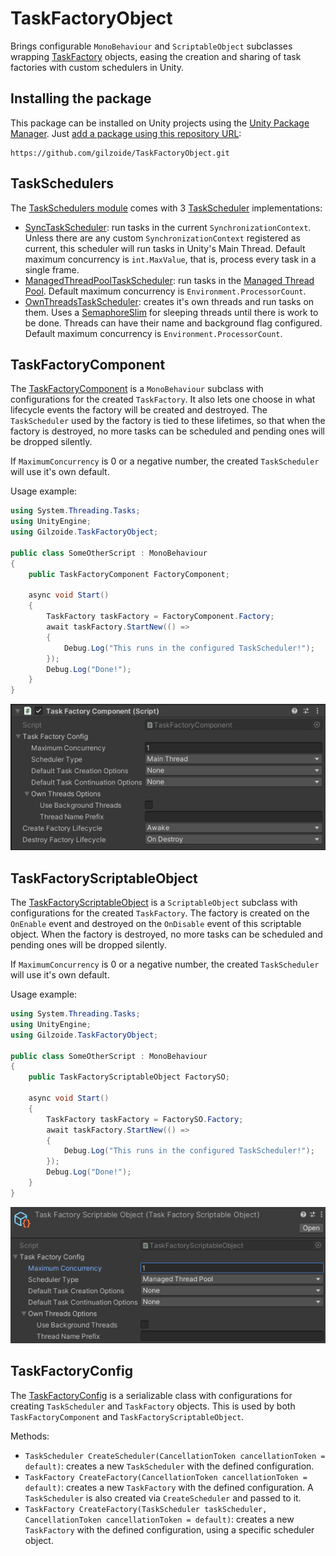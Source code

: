 # TaskFactoryObject
Brings configurable `MonoBehaviour` and `ScriptableObject` subclasses wrapping
[TaskFactory](https://docs.microsoft.com/en-us/dotnet/api/system.threading.tasks.taskfactory?view=netstandard-2.0)
objects, easing the creation and sharing of task factories with custom
schedulers in Unity.


## Installing the package
This package can be installed on Unity projects using the [Unity Package Manager](https://docs.unity3d.com/Manual/Packages.html).
Just [add a package using this repository URL](https://docs.unity3d.com/Manual/upm-ui-giturl.html):

```
https://github.com/gilzoide/TaskFactoryObject.git
```


## TaskSchedulers
The [TaskSchedulers module](Runtime/TaskSchedulers/) comes with 3
[TaskScheduler](https://docs.microsoft.com/en-us/dotnet/api/system.threading.tasks.taskscheduler?view=netstandard-2.0)
implementations:

- [SyncTaskScheduler](Runtime/TaskSchedulers/SyncTaskScheduler.cs): run tasks
  in the current `SynchronizationContext`. Unless there are any custom
  `SynchronizationContext` registered as current, this scheduler will run
  tasks in Unity's Main Thread. Default maximum concurrency is `int.MaxValue`,
  that is, process every task in a single frame.
- [ManagedThreadPoolTaskScheduler](Runtime/TaskSchedulers/ManagedThreadPoolTaskScheduler.cs):
  run tasks in the [Managed Thread Pool](https://docs.microsoft.com/en-us/dotnet/standard/threading/the-managed-thread-pool).
  Default maximum concurrency is `Environment.ProcessorCount`.
- [OwnThreadsTaskScheduler](Runtime/TaskSchedulers/OwnThreadsTaskScheduler.cs):
  creates it's own threads and run tasks on them. Uses a
  [SemaphoreSlim](https://docs.microsoft.com/en-us/dotnet/api/system.threading.semaphoreslim?view=netstandard-2.0)
  for sleeping threads until there is work to be done. Threads can have their
  name and background flag configured. Default maximum concurrency is
  `Environment.ProcessorCount`.


## TaskFactoryComponent
The [TaskFactoryComponent](Runtime/TaskFactoryComponent.cs) is a
`MonoBehaviour` subclass with configurations for the created `TaskFactory`.
It also lets one choose in what lifecycle events the factory will be created
and destroyed. The `TaskScheduler` used by the factory is tied to these
lifetimes, so that when the factory is destroyed, no more tasks can be
scheduled and pending ones will be dropped silently.

If `MaximumConcurrency` is 0 or a negative number, the created `TaskScheduler`
will use it's own default.

Usage example:
```cs
using System.Threading.Tasks;
using UnityEngine;
using Gilzoide.TaskFactoryObject;

public class SomeOtherScript : MonoBehaviour
{
    public TaskFactoryComponent FactoryComponent;

    async void Start()
    {
        TaskFactory taskFactory = FactoryComponent.Factory;
        await taskFactory.StartNew(() =>
        {
            Debug.Log("This runs in the configured TaskScheduler!");
        });
        Debug.Log("Done!");
    }
}
```

![](Extras~/TaskFactoryComponent.png)


## TaskFactoryScriptableObject
The [TaskFactoryScriptableObject](Runtime/TaskFactoryScriptableObject.cs) is a
`ScriptableObject` subclass with configurations for the created `TaskFactory`.
The factory is created on the `OnEnable` event and destroyed on the `OnDisable`
event of this scriptable object. When the factory is destroyed, no more tasks
can be scheduled and pending ones will be dropped silently.

If `MaximumConcurrency` is 0 or a negative number, the created `TaskScheduler`
will use it's own default.

Usage example:
```cs
using System.Threading.Tasks;
using UnityEngine;
using Gilzoide.TaskFactoryObject;

public class SomeOtherScript : MonoBehaviour
{
    public TaskFactoryScriptableObject FactorySO;

    async void Start()
    {
        TaskFactory taskFactory = FactorySO.Factory;
        await taskFactory.StartNew(() =>
        {
            Debug.Log("This runs in the configured TaskScheduler!");
        });
        Debug.Log("Done!");
    }
}
```

![](Extras~/TaskFactoryScriptableObject.png)


## TaskFactoryConfig
The [TaskFactoryConfig](Runtime/TaskFactoryConfig.cs) is a serializable class
with configurations for creating `TaskScheduler` and `TaskFactory` objects.
This is used by both `TaskFactoryComponent` and `TaskFactoryScriptableObject`.

Methods:
- `TaskScheduler CreateScheduler(CancellationToken cancellationToken = default)`:
  creates a new `TaskScheduler` with the defined configuration.
- `TaskFactory CreateFactory(CancellationToken cancellationToken = default)`:
  creates a new `TaskFactory` with the defined configuration. A `TaskScheduler`
  is also created via `CreateScheduler` and passed to it.
- `TaskFactory CreateFactory(TaskScheduler taskScheduler, CancellationToken cancellationToken = default)`:
  creates a new `TaskFactory` with the defined configuration, using a specific
  scheduler object.
